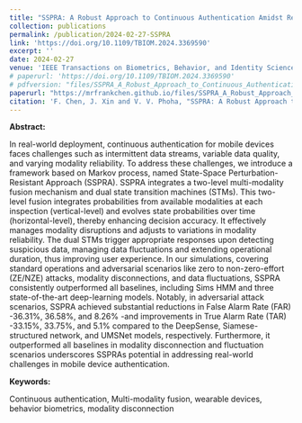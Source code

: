 ```yaml
---
title: "SSPRA: A Robust Approach to Continuous Authentication Amidst Real-World Adversarial Challenges"
collection: publications
permalink: /publication/2024-02-27-SSPRA
link: 'https://doi.org/10.1109/TBIOM.2024.3369590'
excerpt: ''
date: 2024-02-27
venue: 'IEEE Transactions on Biometrics, Behavior, and Identity Science'
# paperurl: 'https://doi.org/10.1109/TBIOM.2024.3369590'
# pdfversion: "files/SSPRA_A_Robust_Approach_to_Continuous_Authentication_Amidst_Real-World_Adversarial_Challenges.pdf"
paperurl: "https://mrfrankchen.github.io/files/SSPRA_A_Robust_Approach_to_Continuous_Authentication_Amidst_Real-World_Adversarial_Challenges.pdf"
citation: 'F. Chen, J. Xin and V. V. Phoha, "SSPRA: A Robust Approach to Continuous Authentication Amidst Real-World Adversarial Challenges," in IEEE Transactions on Biometrics, Behavior, and Identity Science, doi: 10.1109/TBIOM.2024.3369590.'
---
```


**Abstract:** 

In real-world deployment, continuous authentication for mobile devices faces challenges such as intermittent data streams, variable data quality, and varying modality reliability. To address these challenges, we introduce a framework based on Markov process, named State-Space Perturbation-Resistant Approach (SSPRA). SSPRA integrates a two-level multi-modality fusion mechanism and dual state transition machines (STMs). This two-level fusion integrates probabilities from available modalities at each inspection (vertical-level) and evolves state probabilities over time (horizontal-level), thereby enhancing decision accuracy. It effectively manages modality disruptions and adjusts to variations in modality reliability. The dual STMs trigger appropriate responses upon detecting suspicious data, managing data fluctuations and extending operational duration, thus improving user experience. In our simulations, covering standard operations and adversarial scenarios like zero to non-zero-effort (ZE/NZE) attacks, modality disconnections, and data fluctuations, SSPRA consistently outperformed all baselines, including Sims HMM and three state-of-the-art deep-learning models. Notably, in adversarial attack scenarios, SSPRA achieved substantial reductions in False Alarm Rate (FAR) -36.31%, 36.58%, and 8.26% -and improvements in True Alarm Rate (TAR) -33.15%, 33.75%, and 5.1% compared to the DeepSense, Siamese-structured network, and UMSNet models, respectively. Furthermore, it outperformed all baselines in modality disconnection and fluctuation scenarios underscores SSPRAs potential in addressing real-world challenges in mobile device authentication.

**Keywords:**

Continuous authentication, Multi-modality fusion, wearable devices, behavior biometrics, modality disconnection
